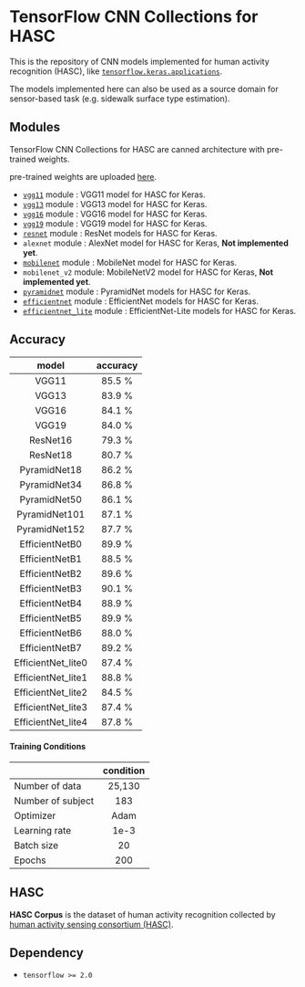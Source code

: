 # TensorFlow CNN Collections for HASC
This is the repository of CNN models implemented for human activity recognition (HASC), like [`tensorflow.keras.applications`](https://www.tensorflow.org/api_docs/python/tf/keras/applications).

The models implemented here can also be used as a source domain for sensor-based task (e.g. sidewalk surface type estimation).

## Modules
TensorFlow CNN Collections for HASC are canned architecture with pre-trained weights.

pre-trained weights are uploaded [here](https://drive.google.com/drive/folders/1HMDMDz91laNvsyaTvAMgXzX-pIjDMpwy?usp=sharing).


- [`vgg11`](reference/vgg.md#applicationsvgg11vgg11) module : VGG11 model for HASC for Keras.
- [`vgg13`](reference/vgg.md#applicationsvgg13vgg13) module : VGG13 model for HASC for Keras.
- [`vgg16`](reference/vgg.md#applicationsvgg16vgg16) module : VGG16 model for HASC for Keras.
- [`vgg19`](reference/vgg.md#applicationsvgg19vgg19) module : VGG19 model for HASC for Keras.
- [`resnet`](reference/resnet.md#resnet) module : ResNet models for HASC for Keras.
- `alexnet` module : AlexNet model for HASC for Keras, **Not implemented yet**.
- [`mobilenet`](reference/mobilenet.md#mobilenet) module : MobileNet model for HASC for Keras.
- `mobilenet_v2` module: MobileNetV2 model for HASC for Keras, **Not implemented yet**.
- [`pyramidnet`](reference/pyramidnet.md#pyramidnet) module : PyramidNet models for HASC for Keras.
- [`efficientnet`](reference/efficientnet.md#efficientnet) module : EfficientNet models for HASC for Keras.
- [`efficientnet_lite`](reference/efficientnet_lite.md#efficientnet-lite) module : EfficientNet-Lite models for HASC for Keras.


## Accuracy 
| model | accuracy |
|:-----:|:--------:|
| VGG11 | 85.5 % |
| VGG13 | 83.9 % |
| VGG16 | 84.1 % |
| VGG19 | 84.0 % |
| ResNet16 | 79.3 % |
| ResNet18 | 80.7 % |
| PyramidNet18 | 86.2 % |
| PyramidNet34 | 86.8 % |
| PyramidNet50 | 86.1 % |
| PyramidNet101 | 87.1 % |
| PyramidNet152 | 87.7 % |
| EfficientNetB0 | 89.9 % |
| EfficientNetB1 | 88.5 % |
| EfficientNetB2 | 89.6 % |
| EfficientNetB3 | 90.1 % |
| EfficientNetB4 | 88.9 % |
| EfficientNetB5 | 89.9 % |
| EfficientNetB6 | 88.0 % |
| EfficientNetB7 | 89.2 % |
| EfficientNet_lite0 | 87.4 % |
| EfficientNet_lite1 | 88.8 % |
| EfficientNet_lite2 | 84.5 % |
| EfficientNet_lite3 | 87.4 % |
| EfficientNet_lite4 | 87.8 % |


#### Training Conditions

|  | condition |
|:---|:---:|
| Number of data | 25,130 |
| Number of subject | 183 |
| Optimizer | Adam |
| Learning rate | 1e-3 |
| Batch size | 20 |
| Epochs | 200 |

## HASC
**HASC Corpus** is the dataset of human activity recognition collected by [human activity sensing consortium (HASC)](http://hasc.jp).

## Dependency
- `tensorflow >= 2.0`